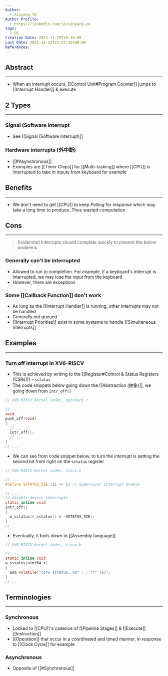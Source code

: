 ```yaml
---
Author:
  - Xinyang YU
Author Profile:
  - https://linkedin.com/in/xinyang-yu
tags:
  - OS
Creation Date: 2023-11-29T19:10:00
Last Date: 2023-12-22T23:57:25+08:00
References: 
---
```

## Abstract
---
- When an interrupt occurs, [[Control Unit#Program Counter]] jumps to [[Interrupt Handler]] & execute 


## 2 Types
---
### Signal (Software Interrupt
- See [[Signal (Software Interrupt)]]
### Hardware interrupts (外中断)
- [[#Asynchronous]]
- Examples are [[Timer Chips]] for [[Multi-tasking]] where [[CPU]] is interrupted to take in inputs from keyboard for example

## Benefits
---
- We don't need to get [[CPU]] to keep *Polling* for response which may take a long time to produce. Thus wasted computation

## Cons
---
>[!sidenote]
>Interrupts should complete quickly to prevent the below problems
### Generally can't be interrupted
- Allowed to run to completion. For example, if a keyboard's interrupt is interrupted, we may lose the input from the keyboard
- However, there are exceptions 

### Some [[Callback Function]] don't work
- As long as the [[Interrupt Handler]] is running, other interrupts may not be handled 
- Generally not queued
- [[Interrupt Priorities]] exist in some systems to handle [[Simultaneous Interrupts]]

## Examples
---
### Turn off interrupt in XV6-RISCV
- This is achieved by writing to the [[Register#Control & Status Registers (CSRs)]] - `sstatus`
- The code snippets below going down the [[Abstraction (抽象)]], we going down from `intr_off()`
```c {8}
// XV6-RISCV kernel codes, spinlock.c

// ...
void
push_off(void)
{
  // ..
  intr_off();
  // ...
}
// ...
```
- We can see from code snippet below, to turn the *interrupt* is setting the second bit from right on the `sstatus` register
```c {11}
// XV6-RISCV kernel codes, riscv.h

// ...
#define SSTATUS_SIE (1L << 1) // Supervisor Interrupt Enable

// ...
// disable device interrupts
static inline void
intr_off()
{
  w_sstatus(r_sstatus() & ~SSTATUS_SIE);
}
// ...
```
- Eventually, it boils down to [[Assembly language]]
```c {7}
// XV6-RISCV kernel codes, riscv.h

// ...
static inline void 
w_sstatus(uint64 x)
{
  asm volatile("csrw sstatus, %0" : : "r" (x));
}
// ..
```

## Terminologies 
---
### Synchronous
- Locked to [[CPU]]'s cadence of [[Pipeline Stages]] & [[Execute]] [[Instruction]]
- [[Operation]] that occur in a coordinated and timed manner, in response to [[Clock Cycle]] for example
### Asynchronous
- Opposite of [[#Synchronous]]